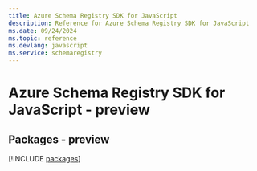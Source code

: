```yaml
---
title: Azure Schema Registry SDK for JavaScript
description: Reference for Azure Schema Registry SDK for JavaScript
ms.date: 09/24/2024
ms.topic: reference
ms.devlang: javascript
ms.service: schemaregistry
---
```

# Azure Schema Registry SDK for JavaScript - preview
## Packages - preview
[!INCLUDE [packages](schema-registry-index.md)]